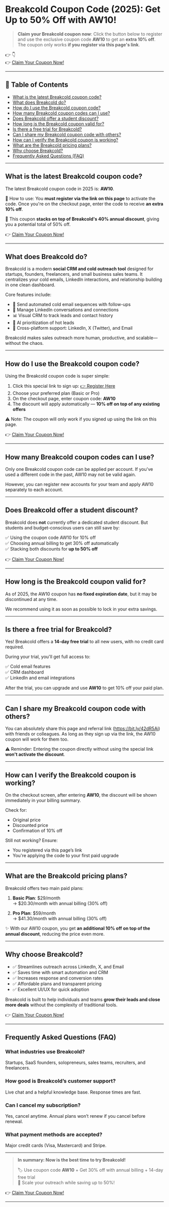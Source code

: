 # Breakcold Coupon Code (2025): Get Up to 50% Off with AW10!

> **Claim your Breakcold coupon now**: Click the button below to register and use the exclusive coupon code **AW10** to get an **extra 10% off**. The coupon only works **if you register via this page's link**.

👉 👇  
👉 [Claim Your Coupon Now!](https://bit.ly/42dR5Ai)

---

## 📌 Table of Contents
- [What is the latest Breakcold coupon code?](#what-is-the-latest-breakcold-coupon-code)
- [What does Breakcold do?](#what-does-breakcold-do)
- [How do I use the Breakcold coupon code?](#how-do-i-use-the-breakcold-coupon-code)
- [How many Breakcold coupon codes can I use?](#how-many-breakcold-coupon-codes-can-i-use)
- [Does Breakcold offer a student discount?](#does-breakcold-offer-a-student-discount)
- [How long is the Breakcold coupon valid for?](#how-long-is-the-breakcold-coupon-valid-for)
- [Is there a free trial for Breakcold?](#is-there-a-free-trial-for-breakcold)
- [Can I share my Breakcold coupon code with others?](#can-i-share-my-breakcold-coupon-code-with-others)
- [How can I verify the Breakcold coupon is working?](#how-can-i-verify-the-breakcold-coupon-is-working)
- [What are the Breakcold pricing plans?](#what-are-the-breakcold-pricing-plans)
- [Why choose Breakcold?](#why-choose-breakcold)
- [Frequently Asked Questions (FAQ)](#frequently-asked-questions-faq)

---

## What is the latest Breakcold coupon code?

The latest Breakcold coupon code in 2025 is: **AW10**.

📌 How to use: You **must register via the link on this page** to activate the code. Once you're on the checkout page, enter the code to receive **an extra 10% off**.

🎁 This coupon **stacks on top of Breakcold's 40% annual discount**, giving you a potential total of 50% off.

👉 [Claim Your Coupon Now!](https://bit.ly/42dR5Ai)

---

## What does Breakcold do?

Breakcold is a modern **social CRM and cold outreach tool** designed for startups, founders, freelancers, and small business sales teams. It centralizes your cold emails, LinkedIn interactions, and relationship building in one clean dashboard.

Core features include:
- 📨 Send automated cold email sequences with follow-ups
- 🔗 Manage LinkedIn conversations and connections
- 📊 Visual CRM to track leads and contact history
- 🧠 AI prioritization of hot leads
- 🔄 Cross-platform support: LinkedIn, X (Twitter), and Email

Breakcold makes sales outreach more human, productive, and scalable—without the chaos.

---

## How do I use the Breakcold coupon code?

Using the Breakcold coupon code is super simple:

1. Click this special link to sign up: [👉 Register Here](https://bit.ly/42dR5Ai)
2. Choose your preferred plan (Basic or Pro)
3. On the checkout page, enter coupon code: **AW10**
4. The discount will apply automatically — **10% off on top of any existing offers**

⚠️ Note: The coupon will only work if you signed up using the link on this page.

👉 [Claim Your Coupon Now!](https://bit.ly/42dR5Ai)

---

## How many Breakcold coupon codes can I use?

Only one Breakcold coupon code can be applied per account. If you've used a different code in the past, AW10 may not be valid again.

However, you can register new accounts for your team and apply AW10 separately to each account.

---

## Does Breakcold offer a student discount?

Breakcold does **not** currently offer a dedicated student discount. But students and budget-conscious users can still save by:

✅ Using the coupon code AW10 for 10% off  
✅ Choosing annual billing to get 30% off automatically  
✅ Stacking both discounts for **up to 50% off**

👉 [Claim Your Coupon Now!](https://bit.ly/42dR5Ai)

---

## How long is the Breakcold coupon valid for?

As of 2025, the AW10 coupon has **no fixed expiration date**, but it may be discontinued at any time.

We recommend using it as soon as possible to lock in your extra savings.

---

## Is there a free trial for Breakcold?

Yes! Breakcold offers a **14-day free trial** to all new users, with no credit card required.

During your trial, you'll get full access to:

✅ Cold email features  
✅ CRM dashboard  
✅ LinkedIn and email integrations

After the trial, you can upgrade and use **AW10** to get 10% off your paid plan.

---

## Can I share my Breakcold coupon code with others?

You can absolutely share this page and referral link (https://bit.ly/42dR5Ai) with friends or colleagues. As long as they sign up via the link, the AW10 coupon will work for them too.

⚠️ Reminder: Entering the coupon directly without using the special link **won't activate the discount**.

---

## How can I verify the Breakcold coupon is working?

On the checkout screen, after entering **AW10**, the discount will be shown immediately in your billing summary.

Check for:
- Original price
- Discounted price
- Confirmation of 10% off

Still not working? Ensure:
- You registered via this page’s link
- You're applying the code to your first paid upgrade

---

## What are the Breakcold pricing plans?

Breakcold offers two main paid plans:

1. **Basic Plan**: $29/month  
   → $20.30/month with annual billing (30% off)

2. **Pro Plan**: $59/month  
   → $41.30/month with annual billing (30% off)

✨ With our AW10 coupon, you get **an additional 10% off on top of the annual discount**, reducing the price even more.

---

## Why choose Breakcold?

- ✅ Streamlines outreach across LinkedIn, X, and Email
- ✅ Saves time with smart automation and CRM
- ✅ Increases response and conversion rates
- ✅ Affordable plans and transparent pricing
- ✅ Excellent UI/UX for quick adoption

Breakcold is built to help individuals and teams **grow their leads and close more deals** without the complexity of traditional tools.

👉 [Claim Your Coupon Now!](https://bit.ly/42dR5Ai)

---

## Frequently Asked Questions (FAQ)

### What industries use Breakcold?
Startups, SaaS founders, solopreneurs, sales teams, recruiters, and freelancers.

### How good is Breakcold’s customer support?
Live chat and a helpful knowledge base. Response times are fast.

### Can I cancel my subscription?
Yes, cancel anytime. Annual plans won’t renew if you cancel before renewal.

### What payment methods are accepted?
Major credit cards (Visa, Mastercard) and Stripe.

---

> **In summary: Now is the best time to try Breakcold!**  
> 
> 🏷️ Use coupon code **AW10** + Get 30% off with annual billing + 14-day free trial  
> 🚀 Scale your outreach while saving up to 50%!

👉 [Claim Your Coupon Now!](https://bit.ly/42dR5Ai)

---

